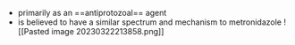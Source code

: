 - primarily as an ==antiprotozoal== agent
- is believed to have a similar spectrum and mechanism to metronidazole
![[Pasted image 20230322213858.png]]